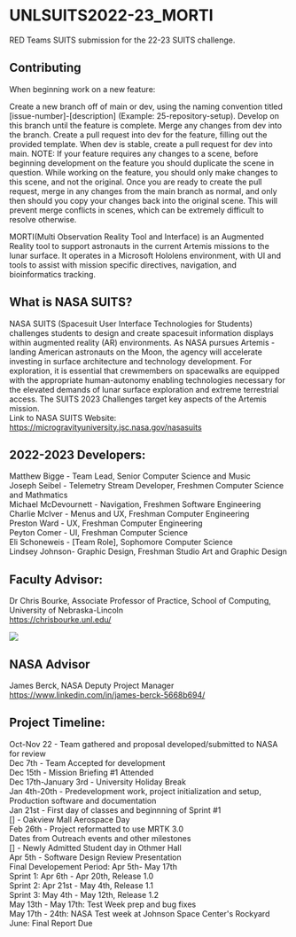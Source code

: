 
# UNLSUITS2022-23_MORTI
RED Teams SUITS submission for the 22-23 SUITS challenge.

## Contributing
When beginning work on a new feature:

Create a new branch off of main or dev, using the naming convention titled [issue-number]-[description] (Example: 25-repository-setup).
Develop on this branch until the feature is complete.
Merge any changes from dev into the branch.
Create a pull request into dev for the feature, filling out the provided template.
When dev is stable, create a pull request for dev into main.
NOTE: If your feature requires any changes to a scene, before beginning development on the feature you should duplicate the scene in question. While working on the feature, you should only make changes to this scene, and not the original. Once you are ready to create the pull request, merge in any changes from the main branch as normal, and only then should you copy your changes back into the original scene. This will prevent merge conflicts in scenes, which can be extremely difficult to resolve otherwise.

MORTI(Multi Observation Reality Tool and Interface) is an Augmented Reality tool to support astronauts in the current Artemis missions to the lunar surface. It operates in a Microsoft Hololens environment, with UI and tools to assist with mission specific directives, navigation, and bioinformatics tracking.

## What is NASA SUITS?
NASA SUITS (Spacesuit User Interface Technologies for Students) challenges students to design and create spacesuit information displays within augmented reality (AR) environments. As NASA pursues Artemis - landing American astronauts on the Moon, the agency will accelerate investing in surface architecture and technology development. For exploration, it is essential that crewmembers on spacewalks are equipped with the appropriate human-autonomy enabling technologies necessary for the elevated demands of lunar surface exploration and extreme terrestrial access. The SUITS 2023 Challenges target key aspects of the Artemis mission.  
Link to NASA SUITS Website: https://microgravityuniversity.jsc.nasa.gov/nasasuits

## 2022-2023 Developers:
Matthew Bigge - Team Lead, Senior Computer Science and Music  
Joseph Seibel - Telemetry Stream Developer, Freshmen Computer Science and Mathmatics  
Michael McDevournett - Navigation, Freshmen Software Engineering  
Charlie McIver - Menus and UX, Freshman Computer Engineering  
Preston Ward - UX, Freshman Computer Engineering  
Peyton Comer - UI, Freshman Computer Science  
Eli Schoneweis - [Team Role], Sophomore Computer Science  
Lindsey Johnson- Graphic Design, Freshman Studio Art and Graphic Design  

## Faculty Advisor:
Dr Chris Bourke, Associate Professor of Practice, School of Computing, University of Nebraska-Lincoln  
https://chrisbourke.unl.edu/

![](https://computing.unl.edu/bourke-square-300.jpg)

## NASA Advisor
James Berck, NASA Deputy Project Manager  
https://www.linkedin.com/in/james-berck-5668b694/ 

## Project Timeline:
Oct-Nov 22 - Team gathered and proposal developed/submitted to NASA for review  
Dec 7th - Team Accepted for development  
Dec 15th - Mission Briefing #1 Attended  
Dec 17th-January 3rd - University Holiday Break  
Jan 4th-20th - Predevelopment work, project initialization and setup, Production software and documentation  
Jan 21st - First day of classes and beginnning of Sprint #1  
[] - Oakview Mall Aerospace Day  
Feb 26th - Project reformatted to use MRTK 3.0  
Dates from Outreach events and other milestones  
[] - Newly Admitted Student day in Othmer Hall  
Apr 5th - Software Design Review Presentation  
Final Developement Period: Apr 5th- May 17th  
Sprint 1: Apr 6th - Apr 20th, Release 1.0  
Sprint 2: Apr 21st - May 4th, Release 1.1  
Sprint 3: May 4th - May 12th, Release 1.2  
May 13th - May 17th: Test Week prep and bug fixes  
May 17th - 24th: NASA Test week at Johnson Space Center's Rockyard  
June: Final Report Due  
